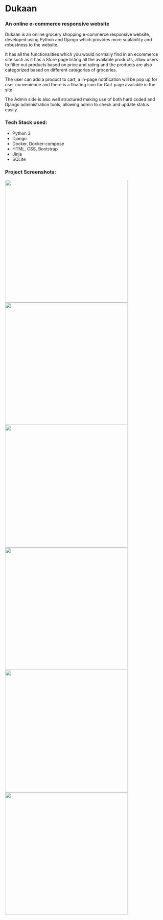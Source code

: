 # Dukaan
### An online e-commerce responsive website
<p>Dukaan is an online grocery shopping e-commerce responsive website, developed using Python and Django which provides more scalability and robustness to the website.
<p>It has all the functionalities which you would normally find in an ecommerce site such as it has a Store page listing all the available products, allow users to filter out products based on price and rating and the products are also categorized based on different categories of groceries.
<p>The user can add a product to cart, a in-page notification will be pop up for user convenience and there is a floating icon for Cart page available in the site.
<p>The Admin side is also well structured making use of both hard coded and Django administration tools, allowing admin to check and update status easily.

### Tech Stack used:
- Python 3
- Django
- Docker, Docker-compose
- HTML, CSS, Bootstrap
- Jinja
- SQLite


### Project Screenshots:
<img src="https://github.com/Kingpins/Dukaan-Ecommerce-Website/blob/master/pics/Slide1.JPG" width="400px"/> <img src="https://github.com/Kingpins/Dukaan-Ecommerce-Website/blob/master/pics/Slide2.JPG" width="400px"/> <img src="https://github.com/Kingpins/Dukaan-Ecommerce-Website/blob/master/pics/Slide3.JPG" width="400px"/> <img src="https://github.com/Kingpins/Dukaan-Ecommerce-Website/blob/master/pics/Slide4.JPG" width="400px"/> <img src="https://github.com/Kingpins/Dukaan-Ecommerce-Website/blob/master/pics/Slide5.JPG" width="400px"/> <img src="https://github.com/Kingpins/Dukaan-Ecommerce-Website/blob/master/pics/Slide6.JPG" width="400px"/> 

